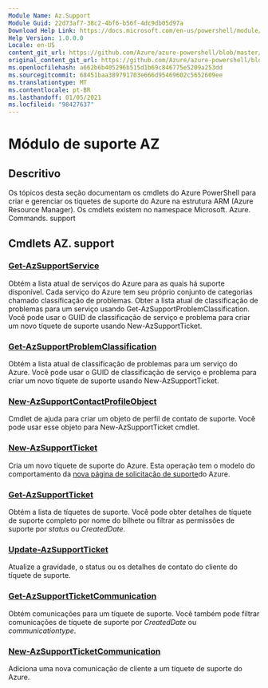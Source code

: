 ```yaml
---
Module Name: Az.Support
Module Guid: 22d73af7-38c2-4bf6-b56f-4dc9db05d97a
Download Help Link: https://docs.microsoft.com/en-us/powershell/module/az.support
Help Version: 1.0.0.0
Locale: en-US
content_git_url: https://github.com/Azure/azure-powershell/blob/master/src/Support/Support/help/Az.Support.md
original_content_git_url: https://github.com/Azure/azure-powershell/blob/master/src/Support/Support/help/Az.Support.md
ms.openlocfilehash: a662b6b405296b515d1b69c846775e5209a253dd
ms.sourcegitcommit: 68451baa389791703e666d95469602c5652609ee
ms.translationtype: MT
ms.contentlocale: pt-BR
ms.lasthandoff: 01/05/2021
ms.locfileid: "98427637"
---
```

# Módulo de suporte AZ
## Descritivo
Os tópicos desta seção documentam os cmdlets do Azure PowerShell para criar e gerenciar os tíquetes de suporte do Azure na estrutura ARM (Azure Resource Manager). Os cmdlets existem no namespace Microsoft. Azure. Commands. support

## Cmdlets AZ. support
### [Get-AzSupportService](Get-AzSupportService.md)
Obtém a lista atual de serviços do Azure para as quais há suporte disponível. Cada serviço do Azure tem seu próprio conjunto de categorias chamado classificação de problemas. Obter a lista atual de classificação de problemas para um serviço usando Get-AzSupportProblemClassification. Você pode usar o GUID de classificação de serviço e problema para criar um novo tíquete de suporte usando New-AzSupportTicket.

### [Get-AzSupportProblemClassification](Get-AzSupportProblemClassification.md)
Obtém a lista atual de classificação de problemas para um serviço do Azure. Você pode usar o GUID de classificação de serviço e problema para criar um novo tíquete de suporte usando New-AzSupportTicket. 

### [New-AzSupportContactProfileObject](New-AzSupportContactProfileObject.md)
Cmdlet de ajuda para criar um objeto de perfil de contato de suporte. Você pode usar esse objeto para New-AzSupportTicket cmdlet.

### [New-AzSupportTicket](New-AzSupportTicket.md)
Cria um novo tíquete de suporte do Azure. Esta operação tem o modelo do comportamento da [nova página de solicitação de suporte](https://portal.azure.com/#blade/Microsoft_Azure_Support/HelpAndSupportBlade/overview)do Azure.

### [Get-AzSupportTicket](Get-AzSupportTicket.md)
Obtém a lista de tíquetes de suporte. Você pode obter detalhes de tíquete de suporte completo por nome do bilhete ou filtrar as permissões de suporte por *status* ou *CreatedDate*.

### [Update-AzSupportTicket](Update-AzSupportTicket.md)
Atualize a gravidade, o status ou os detalhes de contato do cliente do tíquete de suporte.

### [Get-AzSupportTicketCommunication](Get-AzSupportTicketCommunication.md)
Obtém comunicações para um tíquete de suporte. Você também pode filtrar comunicações de tíquete de suporte por *CreatedDate* ou *communicationtype*. 

### [New-AzSupportTicketCommunication](New-AzSupportTicketCommunication.md)
Adiciona uma nova comunicação de cliente a um tíquete de suporte do Azure. 



